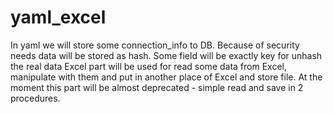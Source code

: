 # yaml_excel
In yaml we will store some connection_info to DB. Because of security needs data will be stored as hash. Some field will be exactly key for unhash the real data
Excel part will be used for read some data from Excel, manipulate with them and put in another place of Excel and store file.
At the moment this part will be almost deprecated - simple read and save in 2 procedures.
